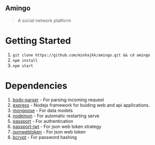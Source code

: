 ## Amingo
> A social network platform

# Getting Started
1. `git clone https://github.com/minhajkk/amingo.git && cd amingo`
2. `npm install`
3. `npm start`

# Dependencies
1. [body-parser](https://www.npmjs.com/package/body-parser) - For parsing incoming request
2. [express](https://expressjs.com/) - Nodejs framework for buiding web and api applications.
3. [mongoose](https://mongoosejs.com/) - For data models
4. [nodemon](https://www.npmjs.com/package/nodemon) - For automatic restarting serve
5. [passport](https://www.passportjs.org) - For authentication
6. [passport-jwt](https://www.npmjs.com/package/passport-jwt) - For json web token strategy
7. [jsonwebtoken](https://www.npmjs.com/package/jsonwebtoken) - For json web token
8. [bcrypt](https://www.npmjs.com/package/bcrypt) - For password hashing